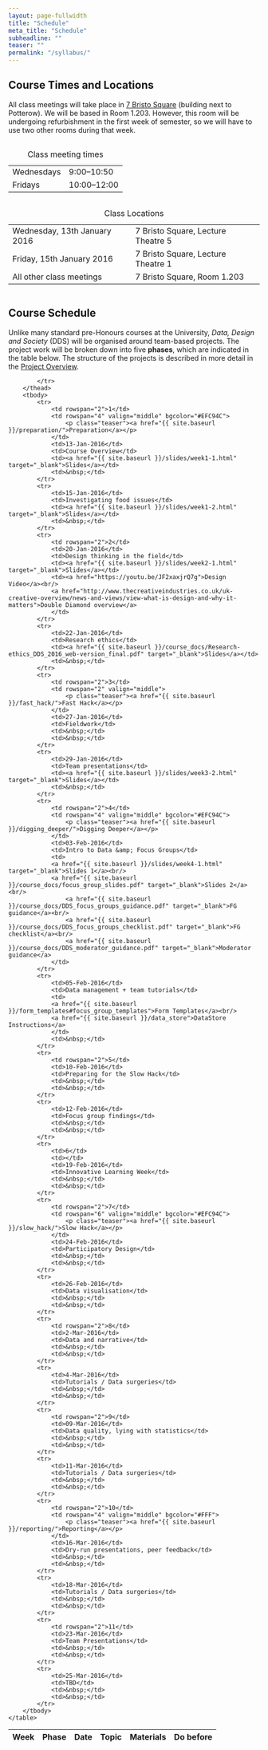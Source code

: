 ```yaml
---
layout: page-fullwidth
title: "Schedule"
meta_title: "Schedule"
subheadline: ""
teaser: ""
permalink: "/syllabus/"
---
```

<div class="">
<h2>Course Times and Locations</h2>
    <p>
        All class meetings will take place in <a href="http://www.openstreetmap.org/?mlat=55.94572&mlon=-3.18783#map=18/55.94572/-3.18783&layers=N" target="_blank">7 Bristo Square</a> (building next to Potterow). We will be based in Room 1.203. However, this room will be undergoing refurbishment in the first week of semester, so we will have to use two other rooms during that week.
    </p>
</div>

<div class="row">
    <div class="small-12 large-6 text-center columns">
        <table>
            <caption>Class meeting times</caption>
            <tr>
                <td>Wednesdays</td>
                <td>9:00&ndash;10:50</td>
            </tr>
            <tr>
                <td>Fridays</td>
                <td>10:00&ndash;12:00</td>
            </tr>
        </table>
    </div>
    <div class="small-12 large-6 text-center columns">
        <table>
            <caption>Class Locations</caption>
            <tr>
                <td>Wednesday, 13th January 2016</td>
                <td>7 Bristo Square, Lecture Theatre 5</td>
            </tr>
            <tr>
                <td>Friday, 15th January 2016</td>
                <td>7 Bristo Square, Lecture Theatre 1</td>
            </tr>
            <tr>
                <td>All other class meetings</td>
                <td>7 Bristo Square, Room 1.203</td>
            </tr>
        </table>
    </div>




<div class="t30">
<h2><a name="weekbyweek"></a>Course Schedule</h2>
 <p>
 Unlike many standard pre-Honours courses at the University, <i>Data, Design and Society</i> (DDS) will be organised around team-based projects. The project work will be broken down into five <b>phases</b>, which are indicated in the table below. 
 The structure of the projects is described in more detail in the <a href="{{ site.baseurl }}/project_overview/">Project Overview</a>.
</p>


</div>

<div class="t30">
    <table class="table">
        <thead>
            <tr>
                <th>Week</th>
                <th>Phase</th>
                <th>Date</th>
                <th>Topic</th>
                <th>Materials</th>
                <th>Do before</th>

            </tr>
        </thead>
        <tbody>
            <tr>
                <td rowspan="2">1</td>
                <td rowspan="4" valign="middle" bgcolor="#EFC94C">
                    <p class="teaser"><a href="{{ site.baseurl }}/preparation/">Preparation</a></p>
                </td>
                <td>13-Jan-2016</td>
                <td>Course Overview</td>
                <td><a href="{{ site.baseurl }}/slides/week1-1.html" target="_blank">Slides</a></td>
                <td>&nbsp;</td>
            </tr>
            <tr>
                <td>15-Jan-2016</td>
                <td>Investigating food issues</td>
                <td><a href="{{ site.baseurl }}/slides/week1-2.html" target="_blank">Slides</a></td>
                <td>&nbsp;</td>
            </tr>
            <tr>
                <td rowspan="2">2</td>
                <td>20-Jan-2016</td>
                <td>Design thinking in the field</td>
                <td><a href="{{ site.baseurl }}/slides/week2-1.html" target="_blank">Slides</a></td>
                <td><a href="https://youtu.be/JF2xaxjrQ7g">Design Video</a><br/>
                <a href="http://www.thecreativeindustries.co.uk/uk-creative-overview/news-and-views/view-what-is-design-and-why-it-matters">Double Diamond overview</a>
                </td>
            </tr>
            <tr>
                <td>22-Jan-2016</td>
                <td>Research ethics</td>
                <td><a href="{{ site.baseurl }}/course_docs/Research-ethics_DDS_2016_web-version_final.pdf" target="_blank">Slides</a></td>
                <td>&nbsp;</td>
            </tr>
            <tr>
                <td rowspan="2">3</td>
                <td rowspan="2" valign="middle">
                    <p class="teaser"><a href="{{ site.baseurl }}/fast_hack/">Fast Hack</a></p>
                </td>
                <td>27-Jan-2016</td>
                <td>Fieldwork</td>
                <td>&nbsp;</td>
                <td>&nbsp;</td>
            </tr>
            <tr>
                <td>29-Jan-2016</td>
                <td>Team presentations</td>
                <td><a href="{{ site.baseurl }}/slides/week3-2.html" target="_blank">Slides</a></td>
                <td>&nbsp;</td>
            </tr>
            <tr>
                <td rowspan="2">4</td>
                <td rowspan="4" valign="middle" bgcolor="#EFC94C">
                    <p class="teaser"><a href="{{ site.baseurl }}/digging_deeper/">Digging Deeper</a></p>
                </td>
                <td>03-Feb-2016</td>
                <td>Intro to Data &amp; Focus Groups</td>
                <td>
                <a href="{{ site.baseurl }}/slides/week4-1.html" target="_blank">Slides 1</a><br/>
                <a href="{{ site.baseurl }}/course_docs/focus_group_slides.pdf" target="_blank">Slides 2</a><br/>
                    <a href="{{ site.baseurl }}/course_docs/DDS_focus_groups_guidance.pdf" target="_blank">FG guidance</a><br/>
                    <a href="{{ site.baseurl }}/course_docs/DDS_focus_groups_checklist.pdf" target="_blank">FG checklist</a><br/>
                    <a href="{{ site.baseurl }}/course_docs/DDS_moderator_guidance.pdf" target="_blank">Moderator guidance</a>
                </td>
            </tr>
            <tr>
                <td>05-Feb-2016</td>
                <td>Data management + team tutorials</td>
                <td>
                <a href="{{ site.baseurl }}/form_templates#focus_group_templates">Form Templates</a><br/>
                <a href="{{ site.baseurl }}/data_store">DataStore Instructions</a>
                </td>
                <td>&nbsp;</td>
            </tr>
            <tr>
                <td rowspan="2">5</td>
                <td>10-Feb-2016</td>
                <td>Preparing for the Slow Hack</td>
                <td>&nbsp;</td>
                <td>&nbsp;</td>
            </tr>
            <tr>
                <td>12-Feb-2016</td>
                <td>Focus group findings</td>
                <td>&nbsp;</td>
                <td>&nbsp;</td>
            </tr>
            <tr>
                <td>6</td>
                <td></td>
                <td>19-Feb-2016</td>
                <td>Innovative Learning Week</td>
                <td>&nbsp;</td>
                <td>&nbsp;</td>
            </tr>
            <tr>
                <td rowspan="2">7</td>
                <td rowspan="6" valign="middle" bgcolor="#EFC94C">
                    <p class="teaser"><a href="{{ site.baseurl }}/slow_hack/">Slow Hack</a></p>
                </td>
                <td>24-Feb-2016</td>
                <td>Participatory Design</td>
                <td>&nbsp;</td>
                <td>&nbsp;</td>
            </tr>
            <tr>
                <td>26-Feb-2016</td>
                <td>Data visualisation</td>
                <td>&nbsp;</td>
                <td>&nbsp;</td>
            </tr>
            <tr>
                <td rowspan="2">8</td>
                <td>2-Mar-2016</td>
                <td>Data and narrative</td>
                <td>&nbsp;</td>
                <td>&nbsp;</td>
            </tr>
            <tr>
                <td>4-Mar-2016</td>
                <td>Tutorials / Data surgeries</td>
                <td>&nbsp;</td>
                <td>&nbsp;</td>
            </tr>
            <tr>
                <td rowspan="2">9</td>
                <td>09-Mar-2016</td>
                <td>Data quality, lying with statistics</td>
                <td>&nbsp;</td>
                <td>&nbsp;</td>
            </tr>
            <tr>
                <td>11-Mar-2016</td>
                <td>Tutorials / Data surgeries</td>
                <td>&nbsp;</td>
                <td>&nbsp;</td>
            </tr>
            <tr>
                <td rowspan="2">10</td>
                <td rowspan="4" valign="middle" bgcolor="#FFF">
                    <p class="teaser"><a href="{{ site.baseurl }}/reporting/">Reporting</a></p>
                </td>
                <td>16-Mar-2016</td>
                <td>Dry-run presentations, peer feedback</td>
                <td>&nbsp;</td>
                <td>&nbsp;</td>
            </tr>
            <tr>
                <td>18-Mar-2016</td>
                <td>Tutorials / Data surgeries</td>
                <td>&nbsp;</td>
                <td>&nbsp;</td>
            </tr>
            <tr>
                <td rowspan="2">11</td>
                <td>23-Mar-2016</td>
                <td>Team Presentations</td>
                <td>&nbsp;</td>
                <td>&nbsp;</td>
            </tr>
            <tr>
                <td>25-Mar-2016</td>
                <td>TBD</td>
                <td>&nbsp;</td>
                <td>&nbsp;</td>
            </tr>
        </tbody>
    </table>
</div>


 

